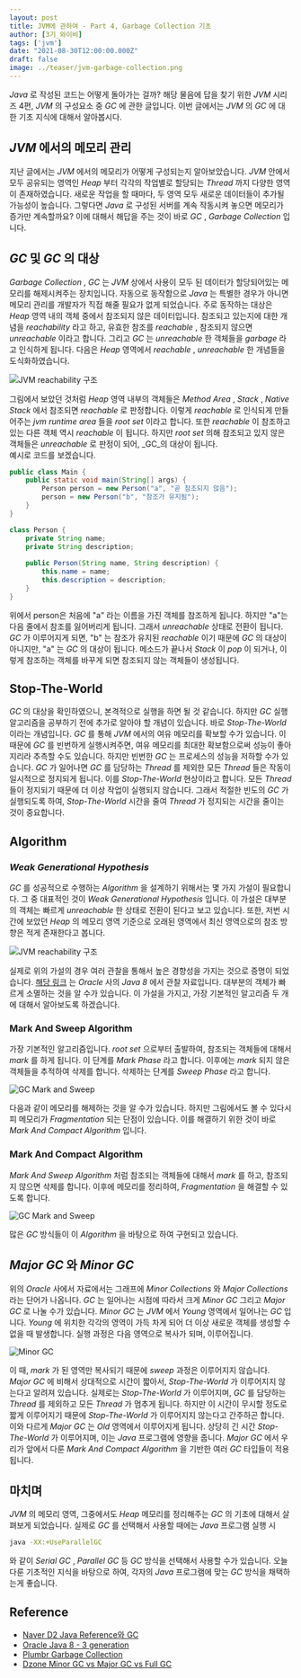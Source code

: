 ```yaml
---
layout: post  
title: JVM에 관하여 - Part 4, Garbage Collection 기초
author: [3기_와이비]  
tags: ['jvm']  
date: "2021-08-30T12:00:00.000Z"  
draft: false  
image: ../teaser/jvm-garbage-collection.png
---
```


_Java_ 로 작성된 코드는 어떻게 돌아가는 걸까? 해당 물음에 답을 찾기 위한 _JVM_ 시리즈 4편, _JVM_ 의 구성요소 중 _GC_ 에 관한 글입니다.
이번 글에서는 _JVM_ 의 _GC_ 에 대한 기초 지식에 대해서 알아봅시다.

## _JVM_ 에서의 메모리 관리
지난 글에서는 _JVM_ 에서의 메모리가 어떻게 구성되는지 알아보았습니다.
_JVM_ 안에서 모두 공유되는 영역인 _Heap_ 부터 각각의 작업별로 할당되는 _Thread_ 까지 다양한 영역이 존재하였습니다. 
새로운 작업을 할 때마다, 두 영역 모두 새로운 데이터들이 추가될 가능성이 높습니다. 
그렇다면 _Java_ 로 구성된 서버를 계속 작동시켜 놓으면 메모리가 증가만 계속할까요? 
이에 대해서 해답을 주는 것이 바로 _GC_ , _Garbage Collection_ 입니다.

## _GC_ 및 _GC_ 의 대상
_Garbage Collection_ , _GC_ 는 _JVM_ 상에서 사용이 모두 된 데이터가 할당되어있는 메모리를 해제시켜주는 장치입니다.
자동으로 동작함으로 _Java_ 는 특별한 경우가 아니면 메모리 관리를 개발자가 직접 해줄 필요가 없게 되었습니다.
주로 동작하는 대상은 _Heap_ 영역 내의 객체 중에서 참조되지 않은 데이터입니다.
참조되고 있는지에 대한 개념을 _reachability_ 라고 하고, 유효한 참조를 _reachable_ , 참조되지 않으면 _unreachable_ 이라고 합니다.
그리고 _GC_ 는 _unreachable_ 한 객체들을 _garbage_ 라고 인식하게 됩니다.
다음은 _Heap_ 영역에서 _reachable_ , _unreachable_ 한 개념들을 도식화하였습니다.

![JVM reachability 구조](../images/2021-08-30-jvm-reachability.png)

그림에서 보았던 것처럼 _Heap_ 영역 내부의 객체들은 _Method Area_ , _Stack_ , _Native Stack_ 에서 참조되면 _reachable_ 로 판정합니다.
이렇게 _reachable_ 로 인식되게 만들어주는 _jvm runtime area_ 들을 _root set_ 이라고 합니다.
또한 _reachable_ 이 참조하고 있는 다른 객체 역시 _reachable_ 이 됩니다.
하지만 _root set_ 의해 참조되고 있지 않은 객체들은 _unreachable_ 로 판정이 되어, _GC_의 대상이 됩니다.  
예시로 코드를 보겠습니다.

```java
public class Main {
    public static void main(String[] args) {
        Person person = new Person("a", "곧 참조되지 않음");
        person = new Person("b", "참조가 유지됨");
    }
}

class Person {
    private String name;
    private String description;
    
    public Person(String name, String description) {
        this.name = name;
        this.description = description;
    }
}

```

위에서 person은 처음에 "a" 라는 이름을 가진 객체를 참조하게 됩니다.
하지만 "a"는 다음 줄에서 참조를 잃어버리게 됩니다. 그래서 _unreachable_ 상태로 전환이 됩니다.
_GC_ 가 이루어지게 되면, "b" 는 참조가 유지된 _reachable_ 이기 때문에 _GC_ 의 대상이 아니지만, "a" 는 _GC_ 의 대상이 됩니다.
메소드가 끝나서 _Stack_ 이 _pop_ 이 되거나, 이렇게 참조하는 객체를 바꾸게 되면 참조되지 않는 객체들이 생성됩니다.

## Stop-The-World
_GC_ 의 대상을 확인하였으니, 본격적으로 실행을 하면 될 것 같습니다.
하지만 _GC_ 실행 알고리즘을 공부하기 전에 추가로 알아야 할 개념이 있습니다.
바로 _Stop-The-World_ 이라는 개념입니다.
_GC_ 를 통해 _JVM_ 에서의 여유 메모리를 확보할 수가 있습니다.
이 때문에 _GC_ 를 빈번하게 실행시켜주면, 여유 메모리를 최대한 확보함으로써 성능이 좋아지리라 추측할 수도 있습니다.
하지만 빈번한 _GC_ 는 프로세스의 성능을 저하할 수가 있습니다.
_GC_ 가 일어나면 _GC_ 를 담당하는 _Thread_ 를 제외한 모든 _Thread_ 들은 작동이 일시적으로 정지되게 됩니다.
이를 _Stop-The-World_ 현상이라고 합니다. 
모든 _Thread_ 들이 정지되기 때문에 더 이상 작업이 실행되지 않습니다.
그래서 적절한 빈도의 _GC_ 가 실행되도록 하여, _Stop-The-World_ 시간을 줄여 _Thread_ 가 정지되는 시간을 줄이는 것이 중요합니다.

## Algorithm
### _Weak Generational Hypothesis_
_GC_ 를 성공적으로 수행하는 _Algorithm_ 을 설계하기 위해서는 몇 가지 가설이 필요합니다.
그 중 대표적인 것이 _Weak Generational Hypothesis_ 입니다.
이 가설은 대부분의 객체는 빠르게 _unreachable_ 한 상태로 전환이 된다고 보고 있습니다.
또한, 저번 시간에 보았던 _Heap_ 의 메모리 영역 기준으로 오래된 영역에서 최신 영역으로의 참조 방향은 적게 존재한다고 봅니다.

![JVM reachability 구조](../images/2021-08-30-jvm-heap.png)

실제로 위의 가설의 경우 여러 관찰을 통해서 높은 경향성을 가지는 것으로 증명이 되었습니다.
[해당 링크](https://docs.oracle.com/javase/8/docs/technotes/guides/vm/gctuning/generations.html) 는 _Oracle_ 사의 _Java 8_ 에서 관찰 자료입니다.
대부분의 객체가 빠르게 소멸하는 것을 알 수가 있습니다.
이 가설을 가지고, 가장 기본적인 알고리즘 두 개에 대해서 알아보도록 하겠습니다.

### Mark And Sweep Algorithm
가장 기본적인 알고리즘입니다. _root set_ 으로부터 출발하여, 참조되는 객체들에 대해서 _mark_ 를 하게 됩니다.
이 단계를 _Mark Phase_ 라고 합니다. 이후에는 _mark_ 되지 않은 객체들을 추적하여 삭제를 합니다.
삭제하는 단계를 _Sweep Phase_ 라고 합니다.

![GC Mark and Sweep](../images/2021-08-30-jvm-mark-and-sweep.png)

다음과 같이 메모리를 해제하는 것을 알 수가 있습니다. 하지만 그림에서도 볼 수 있다시피 메모리가 _Fragmentation_ 되는 단점이 있습니다.
이를 해결하기 위한 것이 바로 _Mark And Compact Algorithm_ 입니다.

### Mark And Compact Algorithm
_Mark And Sweep Algorithm_ 처럼 참조되는 객체들에 대해서 _mark_ 를 하고, 참조되지 않으면 삭제를 합니다.
이후에 메모리를 정리하여, _Fragmentation_ 을 해결할 수 있도록 합니다.

![GC Mark and Sweep](../images/2021-08-30-jvm-mark-and-compact.png)

많은 _GC_ 방식들이 이 _Algorithm_ 을 바탕으로 하여 구현되고 있습니다.

## _Major GC_ 와 _Minor GC_
위의 _Oracle_ 사에서 자료에서는 그래프에 _Minor Collections_ 와 _Major Collections_ 라는 단어가 나옵니다.
_GC_ 는 일어나는 시점에 따라서 크게 _Minor GC_ 그리고 _Major GC_ 로 나눌 수가 있습니다.
_Minor GC_ 는 _JVM_ 에서 _Young_ 영역에서 일어나는 _GC_ 입니다.
_Young_ 에 위치한 각각의 영역이 가득 차게 되어 더 이상 새로운 객체를 생성할 수 없을 때 발생합니다.
실행 과정은 다음 영역으로 복사가 되며, 이루어집니다.

![Minor GC](../images/2021-08-30-jvm-minor-gc.png)

이 때, _mark_ 가 된 영역만 복사되기 때문에 _sweep_ 과정은 이루어지지 않습니다.
_Major GC_ 에 비해서 상대적으로 시간이 짧아서, _Stop-The-World_ 가 이루어지지 않는다고 알려져 있습니다.
실제로는 _Stop-The-World_ 가 이루어지며, _GC_ 를 담당하는 _Thread_ 를 제외하고 모든 _Thread_ 가 멈추게 됩니다.
하지만 이 시간이 무시할 정도로 짧게 이루어지기 때문에 _Stop-The-World_ 가 이루어지지 않는다고 간주하곤 합니다. <br>
이와 다르게 _Major GC_ 는 _Old_ 영역에서 이루어지게 됩니다. 
상당히 긴 시간 _Stop-The-World_ 가 이루어지며, 이는 _Java_ 프로그램에 영향을 줍니다.
_Major GC_ 에서 우리가 앞에서 다룬 _Mark And Compact Algorithm_ 을 기반한 여러 _GC_ 타입들이 적용됩니다.

## 마치며
_JVM_ 의 메모리 영역, 그중에서도 _Heap_ 메모리를 정리해주는 _GC_ 의 기초에 대해서 살펴보게 되었습니다.
실제로 _GC_ 를 선택해서 사용할 때에는 _Java_ 프로그램 실행 시
```bash
java -XX:+UseParallelGC
```
와 같이 _Serial GC_ , _Parallel GC_ 등 _GC_ 방식을 선택해서 사용할 수가 있습니다.
오늘 다룬 기초적인 지식을 바탕으로 하여, 각자의 _Java_ 프로그램에 맞는 _GC_ 방식을 채택하는게 좋습니다.

## Reference
- [Naver D2 Java Reference와 GC](https://d2.naver.com/helloworld/329631)
- [Oracle Java 8 - 3 generation](https://docs.oracle.com/javase/8/docs/technotes/guides/vm/gctuning/generations.html)
- [Plumbr Garbage Collection](https://plumbr.io/handbook/garbage-collection-in-java)
- [Dzone Minor GC vs Major GC vs Full GC](https://dzone.com/articles/minor-gc-vs-major-gc-vs-full)

